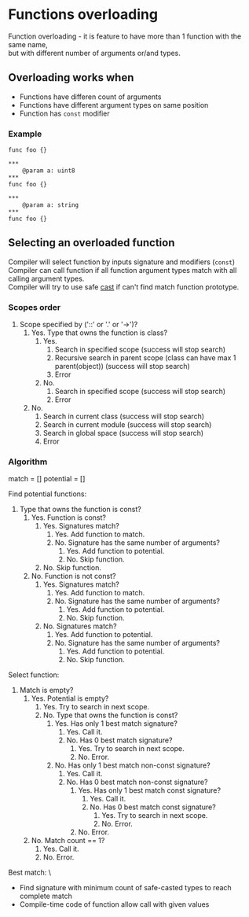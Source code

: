 # Functions overloading

Function overloading - it is feature to have more than 1 function with the same name, \
but with different number of arguments or/and types.



## Overloading works when

- Functions have differen count of arguments
- Functions have different argument types on same position
- Function has `const` modifier

### Example

```
func foo {}

***
	@param a: uint8
***
func foo {}

***
	@param a: string
***
func foo {}
```



## Selecting an overloaded function

Compiler will select function by inputs signature and modifiers (`const`) \
Compiler can call function if all function argument types match with all calling argument types. \
Compiler will try to use safe [cast](../2-Types/13-TypeCast.md) if can't find match function prototype.

### Scopes order

1. Scope specified by ('::' or '.' or '->')?
	1. Yes.
		Type that owns the function is class?
		1. Yes.
			1. Search in specified scope (success will stop search)
			2. Recursive search in parent scope (class can have max 1 parent(object)) (success will stop search)
			3. Error
		2. No.
			1. Search in specified scope (success will stop search)
			2. Error
	2. No.
		1. Search in current class (success will stop search)
		2. Search in current module (success will stop search)
		3. Search in global space (success will stop search)
		4. Error

### Algorithm

match = []
potential = []

Find potential functions:
1. Type that owns the function is const?
	1. Yes. 
		Function is const?
		1. Yes. 
			Signatures match?
			1. Yes.
				Add function to match.
			2. No.
				Signature has the same number of arguments?
				1. Yes.
					Add function to potential.
				2. No.
					Skip function.
		2. No.
			Skip function.
	2. No. 
		Function is not const?
		1. Yes. 
			Signatures match?
			1. Yes.
				Add function to match.
			2. No.
				Signature has the same number of arguments?
				1. Yes.
					Add function to potential.
				2. No.
					Skip function.
		2. No.
			Signatures match?
			1. Yes.
				Add function to potential.
			2. No.
				Signature has the same number of arguments?
				1. Yes.
					Add function to potential.
				2. No.
					Skip function.

Select function:
1. Match is empty?
	1. Yes.
		Potential is empty?
		1. Yes.
			Try to search in next scope.
		2. No.
			Type that owns the function is const?
			1. Yes.
				Has only 1 best match signature?
				1. Yes.
					Call it.
				2. No.
					Has 0 best match signature?
					1. Yes.
						Try to search in next scope.
					2. No.
						Error.
			2. No.
				Has only 1 best match non-const signature?
				1. Yes.
					Call it.
				2. No.
					Has 0 best match non-const signature?
					1. Yes.
						Has only 1 best match const signature?
						1. Yes.
							Call it.
						2. No.
							Has 0 best match const signature?
							1. Yes.
								Try to search in next scope.
							2. No.
								Error.
					2. No.
						Error.	
	2. No.
		Match count == 1?
		1. Yes.
			Call it.
		2. No.
			Error.

Best match: \
- Find signature with minimum count of safe-casted types to reach complete match
- Compile-time code of function allow call with given values
